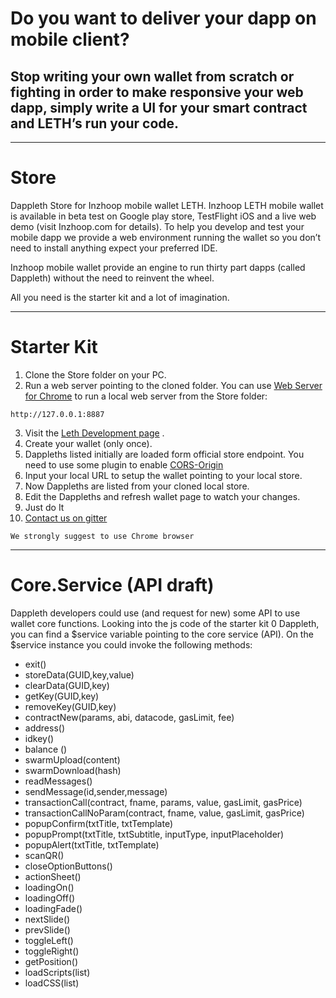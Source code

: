# Do you want to deliver your dapp on mobile client?
## Stop writing your own wallet from scratch or fighting in order to make responsive your web dapp, simply write a UI for your smart contract and LETH’s run your code.
- - - -
# Store
Dappleth Store for Inzhoop mobile wallet LETH.
Inzhoop LETH mobile wallet is available in beta test on Google play store, TestFlight iOS and a live web demo (visit Inzhoop.com for details).
To help you develop and test your mobile dapp we provide a web environment running the wallet so you don’t need to install anything expect your preferred IDE.

Inzhoop mobile wallet provide an engine to run thirty part dapps (called Dappleth) without the need to reinvent the wheel.

All you need is the starter kit and a lot of imagination.
- - - -
# Starter Kit
1. Clone the Store folder on your PC.
2. Run a web server pointing to the cloned folder.
You can use [Web Server for Chrome](https://chrome.google.com/webstore/detail/web-server-for-chrome/ofhbbkphhbklhfoeikjpcbhemlocgigb) to run a local web server from the Store folder:
```
http://127.0.0.1:8887
```

3. Visit the [Leth Development page](http://leth.inzhoop.com/development.html) .
4. Create your wallet (only once).
5. Dappleths listed initially are loaded form official store endpoint.
   You need to use some plugin to enable [CORS-Origin](https://chrome.google.com/webstore/detail/allow-control-allow-origi/nlfbmbojpeacfghkpbjhddihlkkiljbi) 
6. Input your local URL to setup the wallet pointing to your local store.
7. Now Dappleths are listed from your cloned local store.
8. Edit the Dappleths and refresh wallet page to watch your changes.
9. Just do It
10. [Contact us on gitter](https://gitter.im/inzhoop-leth/dappleths?utm_source=share-link&utm_medium=link&utm_campaign=share-link)

```
We strongly suggest to use Chrome browser
``````

- - - -
# Core.Service (API draft)
Dappleth developers could use (and request for new) some API to use wallet core functions.  Looking into the js code of the starter kit 0 Dappleth, you can find a $service variable  pointing to the core service (API).
On the $service instance you could invoke the following methods:

- exit()
- storeData(GUID,key,value)
- clearData(GUID,key)
- getKey(GUID,key)
- removeKey(GUID,key)
- contractNew(params, abi, datacode, gasLimit, fee)
- address()
- idkey()
- balance ()
- swarmUpload(content)
- swarmDownload(hash) 
- readMessages()
- sendMessage(id,sender,message)
- transactionCall(contract, fname, params, value, gasLimit, gasPrice)
- transactionCallNoParam(contract, fname, value, gasLimit, gasPrice)
- popupConfirm(txtTitle, txtTemplate)
- popupPrompt(txtTitle, txtSubtitle, inputType, inputPlaceholder)
- popupAlert(txtTitle, txtTemplate)
- scanQR() 
- closeOptionButtons()
- actionSheet()
- loadingOn()
- loadingOff()
- loadingFade()
- nextSlide()
- prevSlide()
- toggleLeft()
- toggleRight()
- getPosition()
- loadScripts(list)
- loadCSS(list)
